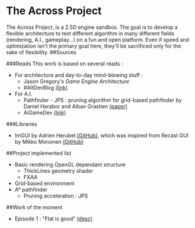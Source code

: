 The Across Project
=============
The Across Project, is a 2.5D engine sandbox. The goal is to develop a flexible architecture to test different algorithm in many different fields (rendering, A.I., gameplay...) on a fun and open platform.
Even if speed and optimization isn't the primary goal here, they'll be sacrificed only for the sake of flexibility.
##Sources

###Reads
This work is based on several reads : 
* For architecture and day-to-day mind-blowing stuff :
  * Jason Gregory's *Game Engine Architecture*
  * #AltDevBlog [(link)](http://www.altdevblogaday.com/)
* For A.I. 
  * Pathfinder - JPS : pruning algorithm for grid-based pathfinder by Daniel Harabor and Alban Grastien [(paper)](http://users.cecs.anu.edu.au/~dharabor/data/papers/harabor-grastien-socs12.pdf)
  * AiGameDev [(link)](http://aigamedev.com/)

###Libraries
* ImGUI by Adrien Herubel [(GitHub)](https://github.com/AdrienHerubel/imgui), which was inspired from Recast GUI by Mikko Mononen [(GitHub)](https://github.com/memononen/recastnavigation)

##Project implemented list
* Basic rendering OpenGL dependant structure
  * ThickLines geometry shader
  * FXAA
* Grid-based environment
* A* pathfinder
  * Pruning acceleration : JPS

##Work of the moment

* Episode 1 : "Flat is good" [(desc)](https://github.com/FlorianDeconinck/AcrossProject/wiki/Across-Wiki---News#and-now-on-the-across-project)
